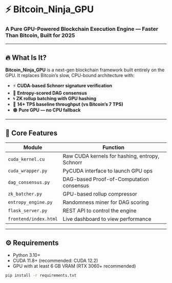 # ⚡ Bitcoin_Ninja_GPU
### A Pure GPU-Powered Blockchain Execution Engine — Faster Than Bitcoin, Built for 2025

---

## 🔥 What Is It?
**Bitcoin_Ninja_GPU** is a next-gen blockchain framework built entirely on the GPU. It replaces Bitcoin’s slow, CPU-bound architecture with:

- ⚡ **CUDA-based Schnorr signature verification**
- 🧠 **Entropy-scored DAG consensus**
- 🌀 **ZK rollup batching with GPU hashing**
- 🚀 **14+ TPS baseline throughput (vs Bitcoin’s 7 TPS)**
- 🟠 **Pure GPU — no CPU fallback**

---

## 🧱 Core Features
| Module         | Function                                        |
|----------------|-------------------------------------------------|
| `cuda_kernel.cu`     | Raw CUDA kernels for hashing, entropy, Schnorr  |
| `cuda_wrapper.py`    | PyCUDA interface to launch GPU ops            |
| `dag_consensus.py`   | DAG-based Proof-of-Computation consensus      |
| `zk_batcher.py`      | GPU-based rollup compressor                   |
| `entropy_engine.py`  | Randomness miner for DAG scoring              |
| `flask_server.py`    | REST API to control the engine                |
| `frontend/index.html`| Live dashboard to view performance            |

---

## ⚙️ Requirements

- Python 3.10+
- CUDA 11.8+ (recommended: CUDA 12.2)
- GPU with at least 6 GB VRAM (RTX 3060+ recommended)

```bash
pip install -r requirements.txt
